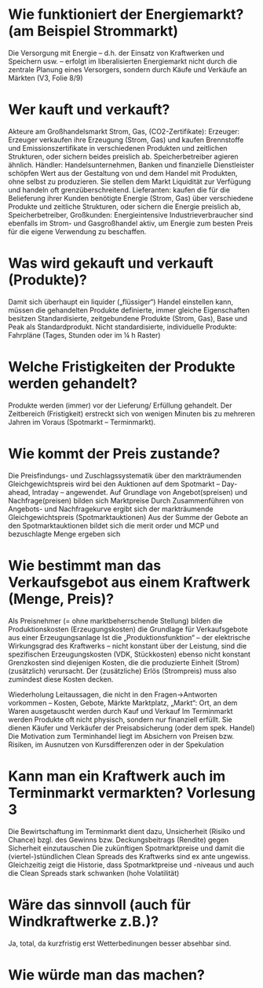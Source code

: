 # Wie funktioniert der Energiemarkt? (am Beispiel Strommarkt)
Die Versorgung mit Energie – d.h. der Einsatz von Kraftwerken und Speichern usw. – erfolgt im liberalisierten Energiemarkt nicht durch die zentrale Planung eines Versorgers, sondern durch Käufe und Verkäufe an Märkten (V3, Folie 8/9)

# Wer kauft und verkauft? 
Akteure am Großhandelsmarkt Strom, Gas, (CO2-Zertifikate): 
Erzeuger: Erzeuger verkaufen ihre Erzeugung (Strom, Gas) und kaufen Brennstoffe und Emissionszertifikate in verschiedenen Produkten und zeitlichen Strukturen, oder sichern beides preislich ab. Speicherbetreiber agieren ähnlich.
Händler: Handelsunternehmen, Banken und finanzielle Dienstleister schöpfen Wert aus der Gestaltung von und dem Handel mit Produkten, ohne selbst zu produzieren. Sie stellen dem Markt Liquidität zur Verfügung und handeln oft grenzüberschreitend. 
Lieferanten: kaufen die für die Belieferung ihrer Kunden benötigte Energie (Strom, Gas) über verschiedene Produkte und zeitliche Strukturen, oder sichern die Energie preislich ab, 
Speicherbetreiber, 
Großkunden: Energieintensive Industrieverbraucher sind ebenfalls im Strom- und Gasgroßhandel aktiv, um Energie zum besten Preis für die eigene Verwendung zu beschaffen.

# Was wird gekauft und verkauft (Produkte)? 
Damit sich überhaupt ein liquider („flüssiger“) Handel einstellen kann, müssen die gehandelten Produkte definierte, immer gleiche Eigenschaften besitzen
Standardisierte, zeitgebundene Produkte (Strom, Gas), Base und Peak als Standardprodukt.
Nicht standardisierte, individuelle Produkte: Fahrpläne (Tages, Stunden oder im ¼ h Raster)

# Welche Fristigkeiten der Produkte werden gehandelt? 
Produkte werden (immer) vor der Lieferung/ Erfüllung gehandelt. Der Zeitbereich (Fristigkeit) erstreckt sich von wenigen Minuten bis zu mehreren Jahren im Voraus (Spotmarkt – Terminmarkt).


# Wie kommt der Preis zustande? 
Die Preisfindungs- und Zuschlagssystematik über den markträumenden Gleichgewichtspreis wird bei den Auktionen auf dem Spotmarkt – Day-ahead, Intraday – angewendet. Auf Grundlage von Angebot(spreisen) und Nachfrage(preisen) bilden sich Marktpreise
Durch Zusammenführen von Angebots- und Nachfragekurve ergibt sich der markträumende Gleichgewichtspreis (Spotmarktauktionen)
Aus der Summe der Gebote an den Spotmarktauktionen bildet sich die merit order und MCP und bezuschlagte Menge ergeben sich

# Wie bestimmt man das Verkaufsgebot aus einem Kraftwerk (Menge, Preis)?
Als Preisnehmer (= ohne marktbeherrschende Stellung) bilden die Produktionskosten (Erzeugungskosten) die Grundlage für Verkaufsgebote aus einer Erzeugungsanlage
Ist die „Produktionsfunktion“ – der elektrische Wirkungsgrad des Kraftwerks – nicht konstant über der Leistung, sind die spezifischen Erzeugungskosten (VDK, Stückkosten) ebenso nicht konstant
Grenzkosten sind diejenigen Kosten, die die produzierte Einheit (Strom) (zusätzlich) verursacht. Der (zusätzliche) Erlös (Strompreis) muss also zumindest diese Kosten decken.

Wiederholung Leitaussagen, die nicht in den Fragen->Antworten vorkommen – Kosten, Gebote, Märkte
Marktplatz, „Markt“: Ort, an dem Waren ausgetauscht werden durch Kauf und Verkauf
Im Terminmarkt werden Produkte oft nicht physisch, sondern nur finanziell erfüllt. Sie dienen Käufer und Verkäufer der Preisabsicherung (oder dem spek. Handel)
Die Motivation zum Terminhandel liegt im Absichern von Preisen bzw. Risiken, im Ausnutzen von Kursdifferenzen oder in der Spekulation

# Kann man ein Kraftwerk auch im Terminmarkt vermarkten? Vorlesung 3 
Die Bewirtschaftung im Terminmarkt dient dazu, Unsicherheit (Risiko und Chance) bzgl. des Gewinns bzw. Deckungsbeitrags (Rendite) gegen Sicherheit einzutauschen
Die zukünftigen Spotmarktpreise und damit die (viertel-)stündlichen Clean Spreads des Kraftwerks sind ex ante ungewiss. Gleichzeitig zeigt die Historie, dass Spotmarktpreise und -niveaus und auch die Clean Spreads stark schwanken (hohe Volatilität)

# Wäre das sinnvoll (auch für Windkraftwerke z.B.)?
Ja, total, da kurzfristig erst Wetterbedinungen besser absehbar sind. 

# Wie würde man das machen?
